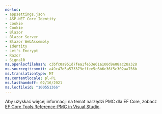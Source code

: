 ```yaml
---
no-loc:
- appsettings.json
- ASP.NET Core Identity
- cookie
- Cookie
- Blazor
- Blazor Server
- Blazor WebAssembly
- Identity
- Let's Encrypt
- Razor
- SignalR
ms.openlocfilehash: c3bfc0a951d7fea1fe53e61a100d9e08ac28a328
ms.sourcegitcommit: a49c47d5a573379effee5c6b6e36f5c302aa756b
ms.translationtype: MT
ms.contentlocale: pl-PL
ms.lasthandoff: 02/16/2021
ms.locfileid: "100551366"
---
```

Aby uzyskać więcej informacji na temat narzędzi PMC dla EF Core, zobacz [EF Core Tools Reference-PMC in Visual Studio](/ef/core/miscellaneous/cli/powershell).